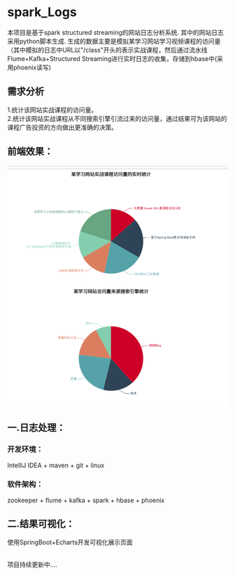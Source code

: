 # spark_Logs
本项目是基于spark structured streaming的网站日志分析系统. 其中的网站日志采用python脚本生成. 生成的数据主要是模拟某学习网站学习视频课程的访问量（其中模拟的日志中URL以"/class"开头的表示实战课程，然后通过流水线Flume+Kafka+Structured Streaming进行实时日志的收集，存储到hbase中(采用phoenix读写)<br>

## 需求分析 <br>
 1.统计该网站实战课程的访问量。<br>
 2.统计该网站实战课程从不同搜索引擎引流过来的访问量，通过结果可为该网站的课程广告投资的方向做出更准确的决策。<br>

## 前端效果：<br>
![image](https://github.com/luochana/githubPicture/blob/master/spark_logs_front1.png) <br>

## 一.日志处理： <br>
### 开发环境： <br>
 IntelliJ IDEA + maven + git + linux <br>
### 软件架构： <br>
 zookeeper + flume + kafka +  spark  + hbase + phoenix<br>

## 二.结果可视化： <br>
 使用SpringBoot+Echarts开发可视化展示页面<br>

<br>
项目持续更新中....<br>
